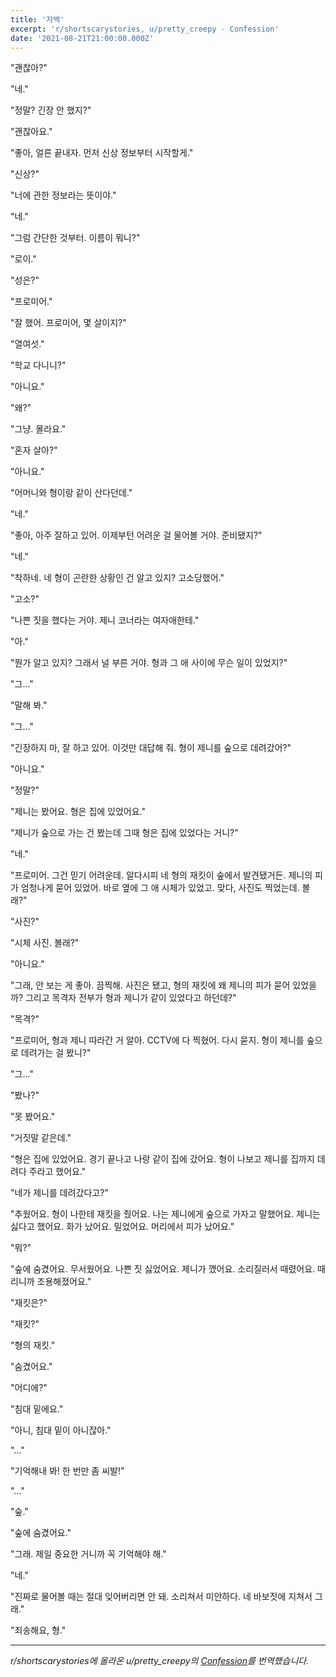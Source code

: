 ```yaml
---
title: '자백'
excerpt: 'r/shortscarystories, u/pretty_creepy - Confession'
date: '2021-08-21T21:00:00.000Z'
---
```


"괜찮아?"

"네."

"정말? 긴장 안 했지?"

"괜찮아요."

"좋아, 얼른 끝내자. 먼저 신상 정보부터 시작할게."

"신상?"

"너에 관한 정보라는 뜻이야."

"네."

"그럼 간단한 것부터. 이름이 뭐니?"

"로이."

"성은?"

"프로미어."

"잘 했어. 프로미어, 몇 살이지?"

"열여섯."

"학교 다니니?"

"아니요."

"왜?"

"그냥. 몰라요."

"혼자 살아?"

"아니요."

"어머니와 형이랑 같이 산다던데."

"네."

"좋아, 아주 잘하고 있어. 이제부턴 어려운 걸 물어볼 거야. 준비됐지?"

"네."

"착하네. 네 형이 곤란한 상황인 건 알고 있지? 고소당했어."

"고소?"

"나쁜 짓을 했다는 거야. 제니 코너라는 여자애한테."

"아."

"뭔가 알고 있지? 그래서 널 부른 거야. 형과 그 애 사이에 무슨 일이 있었지?"

"그…"

"말해 봐."

"그…"

"긴장하지 마, 잘 하고 있어. 이것만 대답해 줘. 형이 제니를 숲으로 데려갔어?"

"아니요."

"정말?"

"제니는 봤어요. 형은 집에 있었어요."

"제니가 숲으로 가는 건 봤는데 그때 형은 집에 있었다는 거니?"

"네."

"프로미어. 그건 믿기 어려운데. 알다시피 네 형의 재킷이 숲에서 발견됐거든. 제니의 피가 엄청나게 묻어 있었어. 바로 옆에 그 애 시체가 있었고. 맞다, 사진도 찍었는데. 볼래?"

"사진?"

"시체 사진. 볼래?"

"아니요."

"그래, 안 보는 게 좋아. 끔찍해. 사진은 됐고, 형의 재킷에 왜 제니의 피가 묻어 있었을까? 그리고 목격자 전부가 형과 제니가 같이 있었다고 하던데?"

"목격?"

"프로미어, 형과 제니 따라간 거 알아. CCTV에 다 찍혔어. 다시 묻지. 형이 제니를 숲으로 데려가는 걸 봤니?"

"그…"

"봤나?"

"못 봤어요."

"거짓말 같은데."

"형은 집에 있었어요. 경기 끝나고 나랑 같이 집에 갔어요. 형이 나보고 제니를 집까지 데려다 주라고 했어요."

"네가 제니를 데려갔다고?"

"추웠어요. 형이 나한테 재킷을 줬어요. 나는 제니에게 숲으로 가자고 말했어요. 제니는 싫다고 했어요. 화가 났어요. 밀었어요. 머리에서 피가 났어요."

"뭐?"

"숲에 숨겼어요. 무서웠어요. 나쁜 짓 싫었어요. 제니가 깼어요. 소리질러서 때렸어요. 때리니까 조용해졌어요."

"재킷은?"

"재킷?"

"형의 재킷."

"숨겼어요."

"어디에?"

"침대 밑에요."

"아니, 침대 밑이 아니잖아."

"…"

"기억해내 봐! 한 번만 좀 씨발!"

"…"

"숲."

"숲에 숨겼어요."

"그래. 제일 중요한 거니까 꼭 기억해야 해."

"네."

"진짜로 물어볼 때는 절대 잊어버리면 안 돼. 소리쳐서 미안하다. 네 바보짓에 지쳐서 그래."

"죄송해요, 형."

---

_r/shortscarystories에 올라온 u/pretty_creepy의 [Confession](https://www.reddit.com/r/shortscarystories/comments/ejp6vs/confession/)를 번역했습니다._
